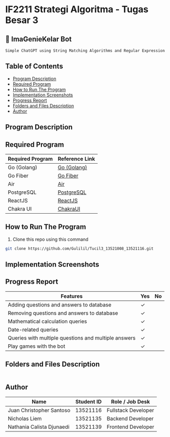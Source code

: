 # IF2211 Strategi Algoritma - Tugas Besar 3

## 🤖 ImaGenieKelar Bot
```
Simple ChatGPT using String Matching Algorithms and Regular Expression
```

## **Table of Contents**
* [Program Description](#program-description)
* [Required Program](#required-program)
* [How to Run The Program](#how-to-run-the-program)
* [Implementation Screenshots](#implementation-screenshots)
* [Progress Report](#progress-report)
* [Folders and Files Description](#folders-and-files-description)
* [Author](#author)

## **Program Description**

## **Required Program**
| Required Program | Reference Link |
|------------------|-------------|
| Go (Golang)      | [Go (Golang)](https://go.dev/doc/install) |
| Go Fiber         | [Go Fiber](https://gofiber.io/) |
| Air              | [Air](https://github.com/cosmtrek/air) |
| PostgreSQL       | [PostgreSQL](https://www.postgresql.org/) |
| ReactJS          | [ReactJS](https://react.dev/) |
| Chakra UI        | [ChakraUI](https://chakra-ui.com/) |

## **How to Run The Program**
1. Clone this repo using this command

```sh
git clone https://github.com/Gulilil/Tucil3_13521008_13521116.git
```


## **Implementation Screenshots**

[//]: # (<img src="docs/assets/.png">)

## **Progress Report**

| Features                                        | Yes      | No |
|-------------------------------------------------|----------|----|
| Adding questions and answers to database        | &check;  |    |
| Removing questions and answers to database      | &check;  |    |
| Mathematical calculation queries                | &check;  |    |
| Date-related queries                            | &check;  |    |
| Queries with multiple questions and multiple answers	 | &check;  |    |
| Play games with the bot                         | &check;  |    |


## **Folders and Files Description**
```bash                             
```

## **Author**
| Name                      | Student ID | Role / Job Desk     |
|---------------------------|------------|---------------------|
| Juan Christopher Santoso  | 13521116   | Fullstack Developer |
| Nicholas Liem             | 13521135   | Backend Developer   |
| Nathania Calista Djunaedi | 13521139   | Frontend Developer  |